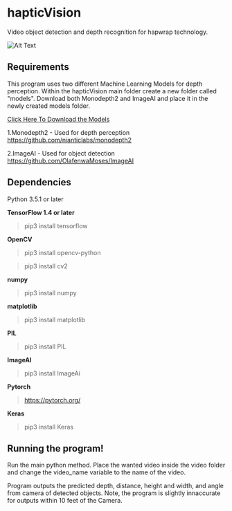 # hapticVision
Video object detection and depth recognition for hapwrap technology.

![Alt Text](https://media.giphy.com/media/UrnKsm0Xj0lMsFYebR/giphy.gif)

Requirements
-----
This program uses two different Machine Learning Models for depth perception. Within the hapticVision main folder create a new folder called "models".  Download both Monodepth2 and ImageAI and place it in the newly created models folder.

[Click Here To Download the Models](https://drive.google.com/drive/folders/1xttyp-wezKU9RcIfaCJewzUEHkljIsBt?usp=sharing)

1.Monodepth2 - Used for depth perception
https://github.com/nianticlabs/monodepth2

2.ImageAI - Used for object detection
https://github.com/OlafenwaMoses/ImageAI

Dependencies
-----
Python 3.5.1 or later

**TensorFlow 1.4 or later**
> pip3 install tensorflow

**OpenCV**
>pip3 install opencv-python

>pip3 install cv2

**numpy**
>pip3 install numpy

**matplotlib**
>pip3 install matplotlib

**PIL**
>pip3 install PIL

**ImageAI**
>pip3 install ImageAi

**Pytorch**
>https://pytorch.org/

**Keras**
>pip3 install Keras

Running the program!
-----
Run the main python method. Place the wanted video inside the video folder and change the video_name variable to the name of the video.


Program outputs the predicted depth, distance, height and width, and angle from camera of detected objects. Note, the program is slightly innaccurate for outputs within 10 feet of the Camera.



